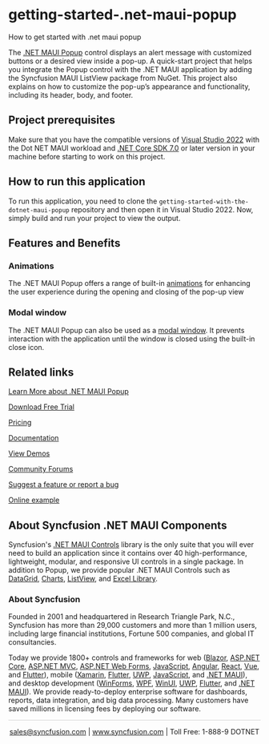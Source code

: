 # getting-started-.net-maui-popup
How to get started with .net maui popup

The [.NET MAUI Popup](https://www.syncfusion.com/maui-controls/maui-popup?utm_source=github&utm_medium=listing&utm_campaign=maui-popup-github-samples) control displays an alert message with customized buttons or a desired view inside a pop-up. A quick-start project that helps you integrate the Popup control with the .NET MAUI application by adding the Syncfusion MAUI ListView package from NuGet. This project also explains on how to customize the pop-up’s appearance and functionality, including its header, body, and footer.

## Project prerequisites
Make sure that you have the compatible versions of [Visual Studio 2022](https://visualstudio.microsoft.com/downloads/) with the Dot NET MAUI workload and [.NET Core SDK 7.0](https://dotnet.microsoft.com/en-us/download/dotnet/7.0) or later version in your machine before starting to work on this project.

## How to run this application
To run this application, you need to clone the `getting-started-with-the-dotnet-maui-popup` repository and then open it in Visual Studio 2022. Now, simply build and run your project to view the output.

## Features and Benefits

### Animations
The .NET MAUI Popup offers a range of built-in [animations](https://help.syncfusion.com/maui/popup/popup-animations?utm_source=github&utm_medium=listing&utm_campaign=maui-popup-github-samples) for enhancing the user experience during the opening and closing of the pop-up view

### Modal window
The .NET MAUI Popup can also be used as a [modal window](https://help.syncfusion.com/maui/popup/modal-window?utm_source=github&utm_medium=listing&utm_campaign=maui-popup-github-samples). It prevents interaction with the application until the window is closed using the built-in close icon.

## Related links
[Learn More about .NET MAUI Popup](https://www.syncfusion.com/maui-controls/maui-popup?utm_source=github&utm_medium=listing&utm_campaign=maui-popup-github-samples)

[Download Free Trial](https://www.syncfusion.com/downloads/maui?utm_source=github&utm_medium=listing&utm_campaign=maui-popup-github-samples)

[Pricing](https://www.syncfusion.com/sales/teamlicense?utm_source=github&utm_medium=listing&utm_campaign=maui-popup-github-samples)

[Documentation](https://help.syncfusion.com/maui/popup/getting-started?utm_source=github&utm_medium=listing&utm_campaign=maui-popup-github-samples)

[View Demos](https://github.com/syncfusion/maui-demos/tree/master/MAUI/Popup?utm_source=github&utm_medium=listing&utm_campaign=maui-popup-github-samples)

[Community Forums](https://www.syncfusion.com/forums/maui?utm_source=github&utm_medium=listing&utm_campaign=maui-popup-github-samples)

[Suggest a feature or report a bug](https://www.syncfusion.com/feedback/maui?utm_source=github&utm_medium=listing&utm_campaign=maui-popup-github-samples)

[Online example](https://github.com/SyncfusionExamples/getting-started-.net-maui-popup?utm_source=github&utm_medium=listing&utm_campaign=maui-popup-github-samples)

## About Syncfusion .NET MAUI Components

Syncfusion's [.NET MAUI Controls](https://www.syncfusion.com/maui-controls?utm_source=github&utm_medium=listing&utm_campaign=maui-popup-github-samples) library is the only suite that you will ever need to build an application since it contains over 40 high-performance, lightweight, modular, and responsive UI controls in a single package. In addition to Popup, we provide popular .NET MAUI Controls such as [DataGrid](https://www.syncfusion.com/maui-controls/maui-datagrid?utm_source=github&utm_medium=listing&utm_campaign=maui-popup-github-samples), [Charts](https://www.syncfusion.com/maui-controls/maui-cartesian-charts?utm_source=github&utm_medium=listing&utm_campaign=maui-popup-github-samples), [ListView](https://www.syncfusion.com/maui-controls/maui-listview?utm_source=github&utm_medium=listing&utm_campaign=maui-popup-github-samples), and [Excel Library](https://www.syncfusion.com/document-processing/excel-framework/maui?utm_source=github&utm_medium=listing&utm_campaign=maui-popup-github-samples).

### About Syncfusion

Founded in 2001 and headquartered in Research Triangle Park, N.C., Syncfusion has more than 29,000 customers and more than 1 million users, including large financial institutions, Fortune 500 companies, and global IT consultancies.

Today we provide 1800+ controls and frameworks for web ([Blazor](https://www.syncfusion.com/blazor-components?utm_source=github&utm_medium=listing&utm_campaign=maui-popup-github-samples), [ASP.NET Core](https://www.syncfusion.com/aspnet-core-ui-controls?utm_source=github&utm_medium=listing&utm_campaign=maui-popup-github-samples), [ASP.NET MVC](https://www.syncfusion.com/aspnet-mvc-ui-controls?utm_source=github&utm_medium=listing&utm_campaign=maui-popup-github-samples), [ASP.NET Web Forms](https://www.syncfusion.com/jquery/aspnet-webforms-ui-controls?utm_source=github&utm_medium=listing&utm_campaign=maui-popup-github-samples), [JavaScript](https://www.syncfusion.com/javascript-ui-controls?utm_source=github&utm_medium=listing&utm_campaign=maui-popup-github-samples), [Angular](https://www.syncfusion.com/angular-components?utm_source=github&utm_medium=listing&utm_campaign=maui-popup-github-samples), [React](https://www.syncfusion.com/react-components?utm_source=github&utm_medium=listing&utm_campaign=maui-popup-github-samples), [Vue](https://www.syncfusion.com/vue-components?utm_source=github&utm_medium=listing&utm_campaign=maui-popup-github-samples), and [Flutter](https://www.syncfusion.com/flutter-widgets?utm_source=github&utm_medium=listing&utm_campaign=maui-popup-github-samples)), mobile ([Xamarin](https://www.syncfusion.com/xamarin-ui-controls?utm_source=github&utm_medium=listing&utm_campaign=maui-popup-github-samples), [Flutter](https://www.syncfusion.com/flutter-widgets?utm_source=github&utm_medium=listing&utm_campaign=maui-popup-github-samples), [UWP](https://www.syncfusion.com/uwp-ui-controls?utm_source=github&utm_medium=listing&utm_campaign=maui-popup-github-samples), [JavaScript](https://www.syncfusion.com/javascript-ui-controls?utm_source=github&utm_medium=listing&utm_campaign=maui-popup-github-samples), and [.NET MAUI](https://www.syncfusion.com/maui-controls?utm_source=github&utm_medium=listing&utm_campaign=maui-popup-github-samples)), and desktop development ([WinForms](https://www.syncfusion.com/winforms-ui-controls?utm_source=github&utm_medium=listing&utm_campaign=maui-popup-github-samples), [WPF](https://www.syncfusion.com/wpf-controls?utm_source=github&utm_medium=listing&utm_campaign=maui-popup-github-samples), [WinUI](https://www.syncfusion.com/winui-controls?utm_source=github&utm_medium=listing&utm_campaign=maui-popup-github-samples), [UWP](https://www.syncfusion.com/uwp-ui-controls?utm_source=github&utm_medium=listing&utm_campaign=maui-popup-github-samples), [Flutter](https://www.syncfusion.com/flutter-widgets?utm_source=github&utm_medium=listing&utm_campaign=maui-popup-github-samples), and [.NET MAUI](https://www.syncfusion.com/maui-controls?utm_source=github&utm_medium=listing&utm_campaign=maui-popup-github-samples)). We provide ready-to-deploy enterprise software for dashboards, reports, data integration, and big data processing. Many customers have saved millions in licensing fees by deploying our software.


<hr style="height:0.3px;border:none;color:lightgrey;background-color:lightgrey;" />

<p align="center">
<a href="mailto:sales@syncfusion.com?Subject=Syncfusion .NET MAUI Popup - GitHub" target="_top">sales@syncfusion.com</a> | <a href="https://www.syncfusion.com?utm_source=github&utm_medium=listing&utm_campaign=maui-popup-github-samples">www.syncfusion.com</a> | Toll Free: 1-888-9 DOTNET <br>
</p>